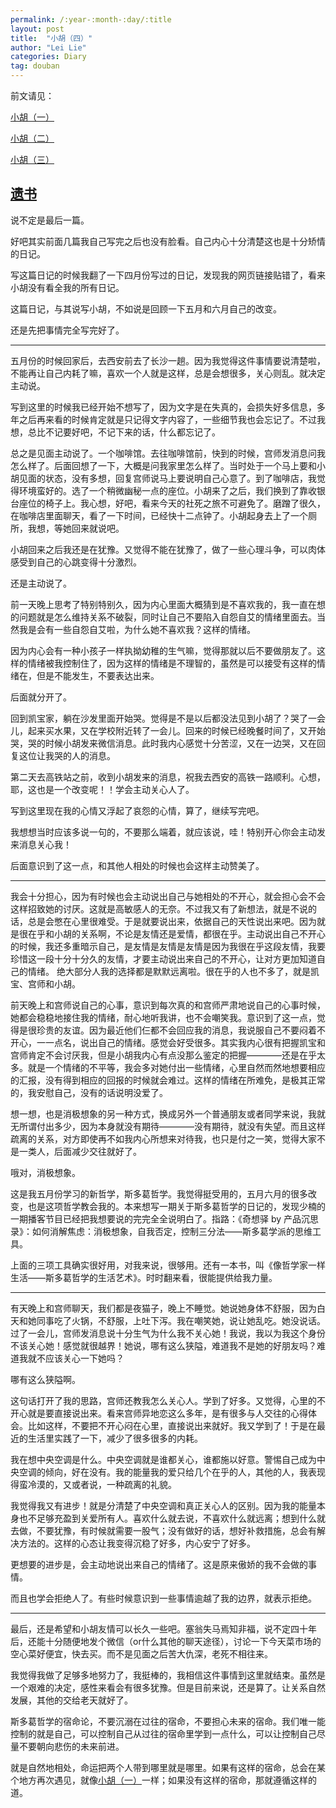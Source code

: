 ```yaml
---
permalink: /:year-:month-:day/:title
layout: post
title:  "小胡（四）"
author: "Lei Lie"
categories: Diary
tag: douban
---
```


前文请见：

[小胡（一）](https://luwin1127.github.io/2020-01-19/Diary-Hu)

[小胡（二）](https://luwin1127.github.io/2023-02-15/Diary-Hu)

[小胡（三）](https://luwin1127.github.io/2023-04-02/Diary-Hu)

[遗书](https://leilie.top/2023-02-13/Diary)
---

说不定是最后一篇。

好吧其实前面几篇我自己写完之后也没有脸看。自己内心十分清楚这也是十分矫情的日记。

写这篇日记的时候我翻了一下四月份写过的日记，发现我的网页链接贴错了，看来小胡没有看全我的所有日记。

这篇日记，与其说写小胡，不如说是回顾一下五月和六月自己的改变。

还是先把事情完全写完好了。

---

五月份的时候回家后，去西安前去了长沙一趟。因为我觉得这件事情要说清楚啦，不能再让自己内耗了嘛，喜欢一个人就是这样，总是会想很多，关心则乱。就决定主动说。

写到这里的时候我已经开始不想写了，因为文字是在失真的，会损失好多信息，多年之后再来看的时候肯定就是只记得文字内容了，一些细节我也会忘记了。不过我想，总比不记要好吧，不记下来的话，什么都忘记了。

总之是见面主动说了。一个咖啡馆。去往咖啡馆前，快到的时候，宫师发消息问我怎么样了。后面回想了一下，大概是问我家里怎么样了。当时处于一个马上要和小胡见面的状态，没有多想，回复宫师说马上要说明自己心意了。到了咖啡店，我觉得环境蛮好的。选了一个稍微幽秘一点的座位。小胡来了之后，我们换到了靠收银台座位的椅子上。我心想，好吧，看来今天的社死之旅不可避免了。磨蹭了很久，在咖啡店里面聊天，看了一下时间，已经快十二点钟了。小胡起身去上了一个厕所，我想，等她回来就说吧。

小胡回来之后我还是在犹豫。又觉得不能在犹豫了，做了一些心理斗争，可以肉体感受到自己的心跳变得十分激烈。

还是主动说了。

前一天晚上思考了特别特别久，因为内心里面大概猜到是不喜欢我的，我一直在想的问题就是怎么维持关系不破裂，同时让自己不要陷入自怨自艾的情绪里面去。当然我是会有一些自怨自艾啦，为什么她不喜欢我？这样的情绪。

因为内心会有一种小孩子一样执拗幼稚的生气嘛，觉得那就以后不要做朋友了。这样的情绪被我控制住了，因为这样的情绪是不理智的，虽然是可以接受有这样的情绪在，但是不能发生，不要表达出来。

后面就分开了。

回到凯宝家，躺在沙发里面开始哭。觉得是不是以后都没法见到小胡了？哭了一会儿，起来买水果，又在学校附近转了一会儿。回来的时候已经晚餐时间了，又开始哭，哭的时候小胡发来微信消息。此时我内心感觉十分苦涩，又在一边哭，又在回复这位让我哭的人的消息。

第二天去高铁站之前，收到小胡发来的消息，祝我去西安的高铁一路顺利。心想，耶，这也是一个改变呢！！学会主动关心人了。

写到这里现在我的心情又浮起了哀怨的心情，算了，继续写完吧。

我想想当时应该多说一句的，不要那么端着，就应该说，哇！特别开心你会主动发来消息关心我！

后面意识到了这一点，和其他人相处的时候也会这样主动赞美了。

---

我会十分担心，因为有时候也会主动说出自己与她相处的不开心，就会担心会不会这样招致她的讨厌。这就是高敏感人的无奈。不过我又有了新想法，就是不说的话，总是会憋在心里很难受。于是就要说出来，依据自己的天性说出来吧。因为就是很在乎和小胡的关系啊，不论是友情还是爱情，都很在乎。主动说出自己不开心的时候，我还多重暗示自己，是友情是友情是友情是因为我很在乎这段友情，我要珍惜这一段十分十分久的友情，才要主动说出来自己的不开心，让对方更加知道自己的情绪。 绝大部分人我的选择都是默默远离啦。很在乎的人也不多了，就是凯宝、宫师和小胡。

前天晚上和宫师说自己的心事，意识到每次真的和宫师严肃地说自己的心事时候，她都会稳稳地接住我的情绪，耐心地听我讲，也不会嘲笑我。意识到了这一点，觉得是很珍贵的友谊。因为最近他们仨都不会回应我的消息，我说服自己不要闷着不开心，一一点名，说出自己的情绪。感觉会好受很多。其实我内心很有把握凯宝和宫师肯定不会讨厌我，但是小胡我内心有点没那么鉴定的把握————还是在乎太多。就是一个情绪的不平等，我会多对她付出一些情绪，心里自然而然地想要相应的汇报，没有得到相应的回报的时候就会难过。这样的情绪在所难免，是极其正常的，我安慰自己，没有的话说明没爱了。

想一想，也是消极想象的另一种方式，换成另外一个普通朋友或者同学来说，我就无所谓付出多少，因为本身就没有期待————没有期待，就没有失望。而且这样疏离的关系，对方即使再不如我内心所想来对待我，也只是付之一笑，觉得大家不是一类人，后面减少交往就好了。

哦对，消极想象。

这是我五月份学习的新哲学，斯多葛哲学。我觉得挺受用的，五月六月的很多改变，也是这项哲学教会我的。本来想写一期关于斯多葛哲学的日记的，发现少楠的一期播客节目已经把我想要说的完完全全说明白了。指路：《奇想驿 by 产品沉思录》：如何消解焦虑：消极想象，自我否定，控制三分法——斯多葛学派的思维工具。

上面的三项工具确实很好用，对我来说，很够用。还有一本书，叫《像哲学家一样生活——斯多葛哲学的生活艺术》。时时翻来看，很能提供给我力量。

---

有天晚上和宫师聊天，我们都是夜猫子，晚上不睡觉。她说她身体不舒服，因为白天和她同事吃了火锅，不舒服，上吐下泻。我在嘲笑她，说让她乱吃。她没说话。过了一会儿，宫师发消息说十分生气为什么我不关心她！我说，我以为我这个身份不该关心她！感觉就很越界！她说，哪有这么狭隘，难道我不是她的好朋友吗？难道我就不应该关心一下她吗？

哪有这么狭隘啊。

这句话打开了我的思路，宫师还教我怎么关心人。学到了好多。又觉得，心里的不开心就是要直接说出来。看来宫师异地恋这么多年，是有很多与人交往的心得体会。比如这样，不要把不开心闷在心里，直接说出来就好。我又学到了！于是在最近的生活里实践了一下，减少了很多很多的内耗。

我在想中央空调是什么。中央空调就是谁都关心，谁都施以好意。警惕自己成为中央空调的倾向，好在没有。我的能量我的爱只给几个在乎的人，其他的人，我表现得蛮冷漠的，又或者说，一种疏离的礼貌。

我觉得我又有进步！就是分清楚了中央空调和真正关心人的区别。因为我的能量本身也不足够充盈到关爱所有人。喜欢什么就去说，不喜欢什么就远离；想到什么就去做，不要犹豫，有时候就需要一股气；没有做好的话，想好补救措施，总会有解决方法的。这样的心态让我变得沉稳了好多，内心安宁了好多。

更想要的进步是，会主动地说出来自己的情绪了。这是原来傲娇的我不会做的事情。

而且也学会拒绝人了。有些时候意识到一些事情逾越了我的边界，就表示拒绝。

---

最后，还是希望和小胡友情可以长久一些吧。塞翁失马焉知非福，说不定四十年后，还能十分随便地发个微信（or什么其他的聊天途径），讨论一下今天菜市场的空心菜好便宜，快去买。而不是见面之后苦大仇深，老死不相往来。

我觉得我做了足够多地努力了，我挺棒的，我相信这件事情到这里就结束。虽然是一个艰难的决定，感性来看会有很多犹豫。但是目前来说，还是算了。让关系自然发展，其他的交给老天就好了。

斯多葛哲学的宿命论，不要沉溺在过往的宿命，不要担心未来的宿命。我们唯一能控制的就是自己，可以控制自己从过往的宿命里学到一点什么，可以让控制自己尽量不要朝向悲伤的未来前进。

就是自然地相处，命运把两个人带到哪里就是哪里。如果有这样的宿命，总会在某个地方再次遇见，就像[小胡（一）](https://leilie.top/douban/2020-01-19/Diary-Hu)一样；如果没有这样的宿命，那就遵循这样的道。